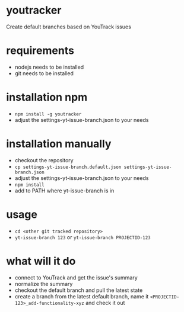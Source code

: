 # youtracker
Create default branches based on YouTrack issues

# requirements
- nodejs needs to be installed
- git needs to be installed

# installation npm
- `npm install -g youtracker`
- adjust the settings-yt-issue-branch.json to your needs

# installation manually
- checkout the repository
- `cp settings-yt-issue-branch.default.json settings-yt-issue-branch.json`
- adjust the settings-yt-issue-branch.json to your needs
- `npm install`
- add to PATH where yt-issue-branch is in

# usage
- `cd <other git tracked repository>`
- `yt-issue-branch 123` or `yt-issue-branch PROJECTID-123`

# what will it do
- connect to YouTrack and get the issue's summary
- normalize the summary
- checkout the default branch and pull the latest state
- create a branch from the latest default branch, name it `<PROJECTID-123>_add-functionality-xyz` and check it out
